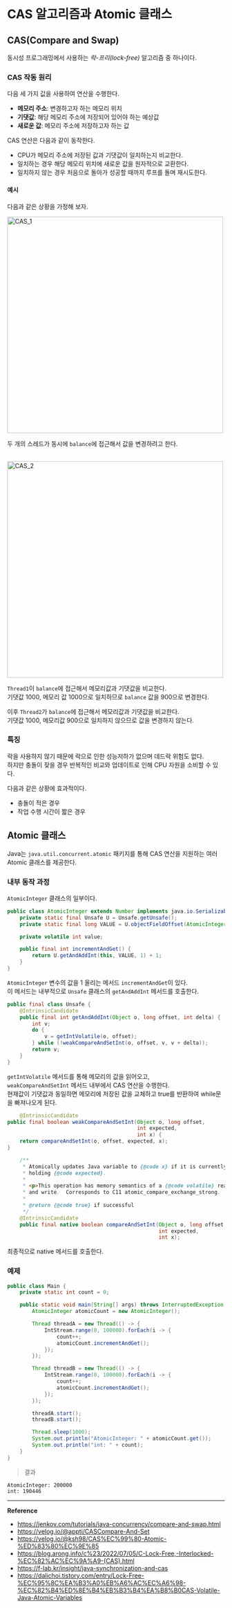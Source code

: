 # CAS 알고리즘과 Atomic 클래스

## CAS(Compare and Swap)
동시성 프로그래밍에서 사용하는 _락-프리(lock-free)_ 알고리즘 중 하나이다.

### CAS 작동 원리
다음 세 가지 값을 사용하여 연산을 수행한다.
- **메모리 주소**: 변경하고자 하는 메모리 위치
- **기댓값**: 해당 메모리 주소에 저장되어 있어야 하는 예상값
- **새로운 값**: 메모리 주소에 저장하고자 하는 값

CAS 연산은 다음과 같이 동작한다.
- CPU가 메모리 주소에 저장된 값과 기댓값이 일치하는지 비교한다.
- 일치하는 경우 해당 메모리 위치에 새로운 값을 원자적으로 교환한다.
- 일치하지 않는 경우 처음으로 돌아가 성공할 때까지 루프를 돌며 재시도한다.

#### 예시
다음과 같은 상황을 가정해 보자.

<img width="500" alt="CAS_1" src="https://github.com/user-attachments/assets/4d587a4c-416e-4c17-9968-bd6f305c5a04" />

두 개의 스레드가 동시에 `balance`에 접근해서 값을 변경하려고 한다.

<br>

<img width="500" alt="CAS_2" src="https://github.com/user-attachments/assets/0ed2549f-5c80-495b-9818-fc37034e16c4" />

`Thread1`이 `balance`에 접근해서 메모리값과 기댓값을 비교한다.<br>
기댓값 1000, 메모리 값 1000으로 일치하므로 `balance` 값을 900으로 변경한다.

이후 `Thread2`가 `balance`에 접근해서 메모리값과 기댓값을 비교한다.<br>
기댓값 1000, 메모리값 900으로 일치하지 않으므로 값을 변경하지 않는다.

### 특징
락을 사용하지 않기 때문에 락으로 인한 성능저하가 없으며 데드락 위험도 없다.<br>
하지만 충돌이 잦을 경우 반복적인 비교와 업데이트로 인해 CPU 자원을 소비할 수 있다.

다음과 같은 상황에 효과적이다.
- 충돌이 적은 경우
- 작업 수행 시간이 짧은 경우

## Atomic 클래스
Java는 `java.util.concurrent.atomic` 패키지를 통해 CAS 연산을 지원하는 여러 Atomic 클래스를 제공한다.

### 내부 동작 과정
`AtomicInteger` 클래스의 일부이다.
```java
public class AtomicInteger extends Number implements java.io.Serializable {
    private static final Unsafe U = Unsafe.getUnsafe();
    private static final long VALUE = U.objectFieldOffset(AtomicInteger.class, "value");

    private volatile int value;

    public final int incrementAndGet() {
        return U.getAndAddInt(this, VALUE, 1) + 1;
    }
}
```
`AtomicInteger` 변수의 값을 1 올리는 메서드 `incrementAndGet`이 있다.<br>
이 메서드는 내부적으로 `Unsafe` 클래스의 `getAndAddInt` 메서드를 호출한다.

```java
public final class Unsafe {
    @IntrinsicCandidate
    public final int getAndAddInt(Object o, long offset, int delta) {
        int v;
        do {
            v = getIntVolatile(o, offset);
        } while (!weakCompareAndSetInt(o, offset, v, v + delta));
        return v;
    }
}
```
`getIntVolatile` 메서드를 통해 메모리의 값을 읽어오고,<br>
`weakCompareAndSetInt` 메서드 내부에서 CAS 연산을 수행한다.<br>
현재값이 기댓값과 동일하면 메모리에 저장된 값을 교체하고 true를 반환하여 while문을 빠져나오게 된다.

```java
    @IntrinsicCandidate
public final boolean weakCompareAndSetInt(Object o, long offset,
                                          int expected,
                                          int x) {
    return compareAndSetInt(o, offset, expected, x);
}
```
```java
    /**
     * Atomically updates Java variable to {@code x} if it is currently
     * holding {@code expected}.
     *
     * <p>This operation has memory semantics of a {@code volatile} read
     * and write.  Corresponds to C11 atomic_compare_exchange_strong.
     *
     * @return {@code true} if successful
     */
    @IntrinsicCandidate
    public final native boolean compareAndSetInt(Object o, long offset,
                                                 int expected,
                                                 int x);
```
최종적으로 native 메서드를 호출한다.

### 예제
```java
public class Main {
    private static int count = 0;

    public static void main(String[] args) throws InterruptedException {
        AtomicInteger atomicCount = new AtomicInteger();

        Thread threadA = new Thread(() -> {
            IntStream.range(0, 100000).forEach(i -> {
                count++;
                atomicCount.incrementAndGet();
            });
        });

        Thread threadB = new Thread(() -> {
            IntStream.range(0, 100000).forEach(i -> {
                count++;
                atomicCount.incrementAndGet();
            });
        });

        threadA.start();
        threadB.start();

        Thread.sleep(1000);
        System.out.println("AtomicInteger: " + atomicCount.get());
        System.out.println("int: " + count);
    }
}
```
> 결과
```log
AtomicInteger: 200000
int: 190446
```

---
**Reference**<br>
- https://jenkov.com/tutorials/java-concurrency/compare-and-swap.html
- https://velog.io/@appti/CASCompare-And-Set
- https://velog.io/@ksh98/CAS%EC%99%80-Atomic-%ED%83%80%EC%9E%85
- https://blog.arong.info/c%23/2022/07/05/C-Lock-Free,-Interlocked-%EC%82%AC%EC%9A%A9-(CAS).html
- https://f-lab.kr/insight/java-synchronization-and-cas
- https://dalichoi.tistory.com/entry/Lock-Free-%EC%95%8C%EA%B3%A0%EB%A6%AC%EC%A6%98-%EC%82%B4%ED%8E%B4%EB%B3%B4%EA%B8%B0CAS-Volatile-Java-Atomic-Variables

